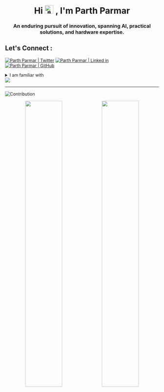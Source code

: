 <h1 align="center">Hi 
  <picture>
    <source srcset="https://fonts.gstatic.com/s/e/notoemoji/latest/1f44b_1f3fb/512.webp" type="image/webp">
    <img src="https://fonts.gstatic.com/s/e/notoemoji/latest/1f44b_1f3fb/512.gif" alt="👋" width="28" height="28">
  </picture>
  , I'm Parth Parmar
</h1>

<h3 align="center" >An enduring pursuit of innovation, spanning AI, practical solutions, and hardware expertise.</h3>


<h2 align="left">Let's Connect :</h2>
<p align="left">
<a href="https://twitter.com/Code_Parth" target="_blank"><img align="center" src="https://ziadoua.github.io/m3-Markdown-Badges/badges/Twitter/twitter2.svg" alt="Parth Parmar | Twitter"></img></a> 
<a href="https://linkedin.com/in/Code-Parth" target="_blank"><img align="center" src="https://ziadoua.github.io/m3-Markdown-Badges/badges/LinkedIn/linkedin2.svg" alt="Parth Parmar | Linked in" /></a>
<a href="https://github.com/Code-Parth" target="_blank"><img align="center" src="https://ziadoua.github.io/m3-Markdown-Badges/badges/Github/github2.svg" alt="Parth Parmar | GitHub" /></a> 

<details>
  <summary>I am familiar with</summary>
  
  - <details>
      <summary>Cloud</summary>
        <div>
          <img src="https://ziadoua.github.io/m3-Markdown-Badges/badges/Cloudflare/cloudflare2.svg"> 
          <img src="https://ziadoua.github.io/m3-Markdown-Badges/badges/Netlify/netlify2.svg"> 
          <img src="https://ziadoua.github.io/m3-Markdown-Badges/badges/Vercel/vercel3.svg"> 
        </div>
    </details>
  
  - <details>
      <summary>Database</summary>
      <div>
        <img src="https://ziadoua.github.io/m3-Markdown-Badges/badges/MongoDB/mongodb2.svg"> 
        <img src="https://ziadoua.github.io/m3-Markdown-Badges/badges/Firebase/firebase2.svg"> 
        <img src="https://ziadoua.github.io/m3-Markdown-Badges/badges/Oracle/oracle2.svg"> 
        <img src="https://ziadoua.github.io/m3-Markdown-Badges/badges/PostgreSQL/postgresql2.svg"> 
        <img src="https://ziadoua.github.io/m3-Markdown-Badges/badges/Supabase/supabase2.svg"> 
      </div>
    </details>
    
  - <details>
      <summary>Design tools</summary>
      <div>
        <img src="https://ziadoua.github.io/m3-Markdown-Badges/badges/Figma/figma2.svg"> 
        <img src="https://ziadoua.github.io/m3-Markdown-Badges/badges/AfterEffects/aftereffects2.svg"> 
        <img src="https://ziadoua.github.io/m3-Markdown-Badges/badges/Premiere/premiere2.svg"> 
        <img src="https://ziadoua.github.io/m3-Markdown-Badges/badges/Illustrator/illustrator2.svg"> 
        <img src="https://ziadoua.github.io/m3-Markdown-Badges/badges/Photoshop/photoshop2.svg"> 
      </div>
    </details>
    
  - <details>
      <summary>IDEs</summary>
      <div>
        <img src="https://ziadoua.github.io/m3-Markdown-Badges/badges/PyCharm/pycharm2.svg"> 
        <img src="https://ziadoua.github.io/m3-Markdown-Badges/badges/VisualStudioCode/visualstudiocode2.svg"> 
        <img src="https://ziadoua.github.io/m3-Markdown-Badges/badges/VisualStudio/visualstudio2.svg"> 
        <img src="https://ziadoua.github.io/m3-Markdown-Badges/badges/Xcode/xcode2.svg"> 
        <img src="https://ziadoua.github.io/m3-Markdown-Badges/badges/AndroidStudio/androidstudio2.svg"> 
      </div>
    </details>
    
  - <details>
      <summary>Languages</summary>
      <div>
        <img src="https://ziadoua.github.io/m3-Markdown-Badges/badges/HTML/html2.svg"> 
        <img src="https://ziadoua.github.io/m3-Markdown-Badges/badges/CSS/css2.svg"> 
        <img src="https://ziadoua.github.io/m3-Markdown-Badges/badges/Markdown/markdown2.svg"> 
        <img src="https://ziadoua.github.io/m3-Markdown-Badges/badges/Python/python2.svg"> 
        <img src="https://ziadoua.github.io/m3-Markdown-Badges/badges/Javascript/javascript3.svg"> 
        <img src="https://ziadoua.github.io/m3-Markdown-Badges/badges/C/c2.svg"> 
        <img src="https://ziadoua.github.io/m3-Markdown-Badges/badges/CSharp/csharp2.svg"> 
        <img src="https://ziadoua.github.io/m3-Markdown-Badges/badges/C++/c++2.svg"> 
        <img src="https://ziadoua.github.io/m3-Markdown-Badges/badges/Java/java2.svg"> 
        <img src="https://ziadoua.github.io/m3-Markdown-Badges/badges/MySQL/mysql2.svg"> 
        <img src="https://ziadoua.github.io/m3-Markdown-Badges/badges/Swift/swift2.svg"> 
        <img src="https://ziadoua.github.io/m3-Markdown-Badges/badges/TypeScript/typescript2.svg"> 
        <img src="https://ziadoua.github.io/m3-Markdown-Badges/badges/JSON/json3.svg"> 
        <img src="https://ziadoua.github.io/m3-Markdown-Badges/badges/Dart/dart2.svg"> 
        <img src="https://ziadoua.github.io/m3-Markdown-Badges/badges/GraphQL/graphql2.svg"> 
      </div>
    </details>
    
  - <details>
      <summary>Libraries and frameworks</summary>
      <div>
        <img src="https://ziadoua.github.io/m3-Markdown-Badges/badges/npm/npm2.svg"> 
        <img src="https://ziadoua.github.io/m3-Markdown-Badges/badges/Flask/flask2.svg"> 
        <img src="https://ziadoua.github.io/m3-Markdown-Badges/badges/React/react3.svg"> 
        <img src="https://ziadoua.github.io/m3-Markdown-Badges/badges/NuGet/nuget2.svg"> 
        <img src="https://ziadoua.github.io/m3-Markdown-Badges/badges/Yarn/yarn2.svg"> 
        <img src="https://ziadoua.github.io/m3-Markdown-Badges/badges/NGINX/nginx3.svg"> 
        <img src="https://ziadoua.github.io/m3-Markdown-Badges/badges/NodeJS/nodejs3.svg"> 
        <img src="https://ziadoua.github.io/m3-Markdown-Badges/badges/Shell/shell3.svg"> 
        <img src="https://ziadoua.github.io/m3-Markdown-Badges/badges/dotNET/dotnet2.svg"> 
        <img src="https://ziadoua.github.io/m3-Markdown-Badges/badges/TailwindCSS/tailwindcss3.svg"> 
        <img src="https://ziadoua.github.io/m3-Markdown-Badges/badges/Axios/axios2.svg"> 
        <img src="https://ziadoua.github.io/m3-Markdown-Badges/badges/Prisma/prisma2.svg"> 
        <img src="https://ziadoua.github.io/m3-Markdown-Badges/badges/Redux/redux2.svg"> 
        <img src="https://ziadoua.github.io/m3-Markdown-Badges/badges/Flutter/flutter2.svg"> 
        <img src="https://ziadoua.github.io/m3-Markdown-Badges/badges/Docker/docker2.svg"> 
        <img src="https://ziadoua.github.io/m3-Markdown-Badges/badges/NextJS/nextjs3.svg"> 
    </div>
  </details>
</details>

<img src="https://visitcount.itsvg.in/api?id=Code-Parth&label=Profile%20Views&color=0&icon=5&pretty=false" />

_____

<div>
  
  ![Contribution](https://github-readme-activity-graph.vercel.app/graph?username=Code-Parth&bg_color=172f45&color=bddfff&line=38536a&point=38a0ff&area=true&hide_border=true)

  <div align="center">
    <img width="49%" src="https://github-readme-stats-sigma-five.vercel.app/api?username=code-parth&show_icons=true&theme=prussian&hide_border=true&locale=en"/>
    <img width="49%" src="https://github-readme-streak-stats.herokuapp.com/?user=code-parth&theme=prussian&hide_border=true"/>
  </div>
</div>
